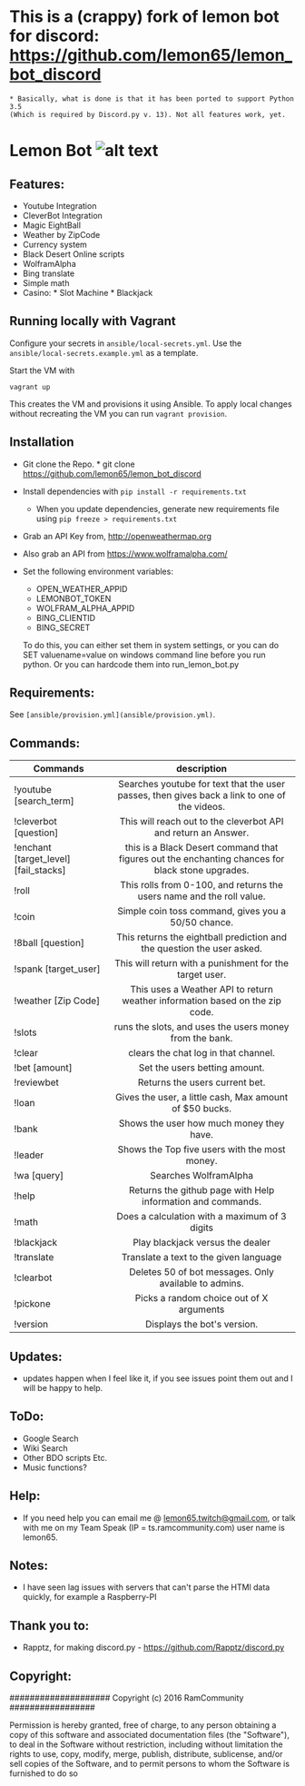 # This is a (crappy) fork of lemon bot for discord: https://github.com/lemon65/lemon_bot_discord
	* Basically, what is done is that it has been ported to support Python 3.5 
	(Which is required by Discord.py v. 13). Not all features work, yet.




# Lemon Bot ![alt text](http://i.imgur.com/uhYjTMt.jpg "Lemon Bot Will Rule the World!")

## Features:
   * Youtube Integration
   * CleverBot Integration
   * Magic EightBall
   * Weather by ZipCode
   * Currency system
   * Black Desert Online scripts
   * WolframAlpha
   * Bing translate
   * Simple math
   * Casino:
	* Slot Machine
	* Blackjack

## Running locally with Vagrant

Configure your secrets in `ansible/local-secrets.yml`. Use the
`ansible/local-secrets.example.yml` as a template.

Start the VM with

    vagrant up

This creates the VM and provisions it using Ansible. To apply local changes
without recreating the VM you can run `vagrant provision`.

## Installation
   * Git clone the Repo. 
   	* git clone https://github.com/lemon65/lemon_bot_discord
  * Install dependencies with `pip install -r requirements.txt`
    * When you update dependencies, generate new requirements file using `pip freeze > requirements.txt`
  * Grab an API Key from, http://openweathermap.org
  * Also grab an API from https://www.wolframalpha.com/
  * Set the following environment variables:

    * OPEN_WEATHER_APPID
    * LEMONBOT_TOKEN
    * WOLFRAM_ALPHA_APPID
	* BING_CLIENTID
	* BING_SECRET
	
    To do this, you can either set them in system settings, or you can do SET
    valuename=value on windows command line before you run python.  Or you can
    hardcode them into run_lemon_bot.py

## Requirements:

See `[ansible/provision.yml](ansible/provision.yml)`.

## Commands:
| Commands        | description |
| ------------- |:-------------:|
| !youtube [search_term]| Searches youtube for text that the user passes, then gives back a link to one of the videos. |
| !cleverbot [question] |  This will reach out to the cleverbot API and return an Answer. |
| !enchant [target_level][fail_stacks] |  this is a Black Desert command that figures out the enchanting chances for black stone upgrades. |
| !roll |  This rolls from 0-100, and returns the users name and the roll value. |
| !coin | Simple coin toss command, gives you a 50/50 chance. |
| !8ball [question] | This returns the eightball prediction and the question the user asked. |
| !spank [target_user] | This will return with a punishment for the target user. |
| !weather [Zip Code] | This uses a Weather API to return weather information based on the zip code. |
| !slots | runs the slots, and uses the users money from the bank.|
| !clear | clears the chat log in that channel. |
| !bet [amount] | Set the users betting amount. |
| !reviewbet | Returns the users current bet. |
| !loan | Gives the user, a little cash, Max amount of $50 bucks. |
| !bank | Shows the user how much money they have. |
| !leader | Shows the Top five users with the most money. |
| !wa [query]| Searches WolframAlpha |
| !help | Returns the github page with Help information and commands. |
| !math | Does a calculation with a maximum of 3 digits |
| !blackjack | Play blackjack versus the dealer
| !translate <language>  <text> | Translate a text to the given language
| !clearbot | Deletes 50 of bot messages. Only available to admins.
| !pickone <arguments> | Picks a random choice out of X arguments
| !version | Displays the bot's version.

## Updates:
  * updates happen when I feel like it, if you see issues point them out and I will be happy to help.

## ToDo:
  * Google Search
  * Wiki Search
  * Other BDO scripts Etc. 
  * Music functions? 

  
  
## Help:
  * If you need help you can email me @ lemon65.twitch@gmail.com, or talk with me on my Team Speak
    (IP = ts.ramcommunity.com) user name is lemon65. 

## Notes:
  * I have seen lag issues with servers that can't parse the HTMl data quickly, for example a Raspberry-PI

## Thank you to:
  * Rapptz, for making discord.py - https://github.com/Rapptz/discord.py

## Copyright:

#################### Copyright (c) 2016 RamCommunity #################

Permission is hereby granted, free of charge, to any person obtaining a copy of
this software and associated documentation files (the "Software"), to deal in
the Software without restriction, including without limitation the rights to
use, copy, modify, merge, publish, distribute, sublicense, and/or sell copies
of the Software, and to permit persons to whom the Software is furnished to do so

